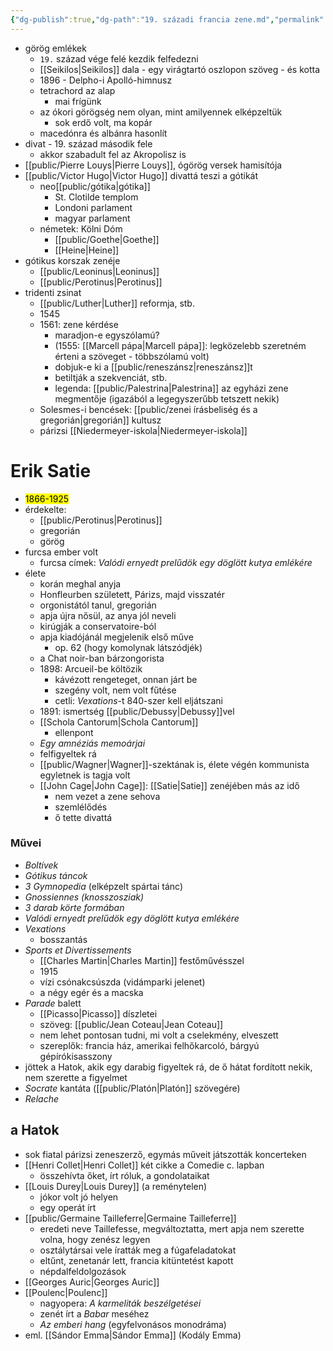 ```yaml
---
{"dg-publish":true,"dg-path":"19. századi francia zene.md","permalink":"/19-szazadi-francia-zene/"}
---
```


- görög emlékek
	- `19.` század vége felé kezdik felfedezni
	- [[Seikilos\|Seikilos]] dala - egy virágtartó oszlopon szöveg - és kotta
	- 1896 - Delpho-i Apolló-himnusz
	- tetrachord az alap
		- mai frígünk
	- az ókori görögség nem olyan, mint amilyennek elképzeltük
		- sok erdő volt, ma kopár
	- macedónra és albánra hasonlít
- divat - 19. század második fele
	- akkor szabadult fel az Akropolisz is
- [[public/Pierre Louys\|Pierre Louys]], ógörög versek hamisítója
- [[public/Victor Hugo\|Victor Hugo]] divattá teszi a gótikát
	- neo[[public/gótika\|gótika]]
		- St. Clotilde templom
		- Londoni parlament
		- magyar parlament
	- németek: Kölni Dóm
		- [[public/Goethe\|Goethe]]
		- [[Heine\|Heine]]
- gótikus korszak zenéje
	- [[public/Leoninus\|Leoninus]]
	- [[public/Perotinus\|Perotinus]]
- tridenti zsinat
	- [[public/Luther\|Luther]] reformja, stb.
	- 1545
	- 1561: zene kérdése
		- maradjon-e egyszólamú?
		- (1555: [[Marcell pápa\|Marcell pápa]]: legközelebb szeretném érteni a szöveget - többszólamú volt)
		- dobjuk-e ki a [[public/reneszánsz\|reneszánsz]]t
		- betiltják a szekvenciát, stb.
		- legenda: [[public/Palestrina\|Palestrina]] az egyházi zene megmentője (igazából a legegyszerűbb tetszett nekik)
	- Solesmes-i bencések: [[public/zenei írásbeliség és a gregorián\|gregorián]] kultusz
	- párizsi [[Niedermeyer-iskola\|Niedermeyer-iskola]]

# Erik Satie
- <mark>1866-1925</mark>
- érdekelte:
	- [[public/Perotinus\|Perotinus]]
	- gregorián
	- görög
- furcsa ember volt
	- furcsa címek: *Valódi ernyedt prelűdök egy döglött kutya emlékére*
- élete
	- korán meghal anyja
	- Honfleurben született, Párizs, majd visszatér
	- orgonistától tanul, gregorián
	- apja újra nősül, az anya jól neveli
	- kirúgják a conservatoire-ból
	- apja kiadójánál megjelenik első műve
		- op. 62 (hogy komolynak látszódjék)
	- a Chat noir-ban bárzongorista
	- 1898: Arcueil-be költözik
		- kávézott rengeteget, onnan járt be
		- szegény volt, nem volt fűtése
		- cetli: *Vexations*-t 840-szer kell eljátszani
	- 1891: ismertség [[public/Debussy\|Debussy]]vel
	- [[Schola Cantorum\|Schola Cantorum]]
		- ellenpont
	- *Egy amnéziás memoárjai*
	- felfigyeltek rá
	- [[public/Wagner\|Wagner]]-szektának is, élete végén kommunista egyletnek is tagja volt
	- [[John Cage\|John Cage]]: [[Satie\|Satie]] zenéjében más az idő
		- nem vezet a zene sehova
		- szemlélődés
		- ő tette divattá
### Művei
- *Boltívek*
- *Gótikus táncok*
- *3 Gymnopedia* (elképzelt spártai tánc)
- *Gnossiennes (knosszosziak)*
- *3 darab körte formában*
- *Valódi ernyedt prelűdök egy döglött kutya emlékére*
- *Vexations*
	- bosszantás
- *Sports et Divertissements*
	- [[Charles Martin\|Charles Martin]] festőművésszel
	- 1915
	- vízi csónakcsúszda (vidámparki jelenet)
	- a négy egér és a macska
- *Parade* balett
	- [[Picasso\|Picasso]] díszletei
	- szöveg: [[public/Jean Coteau\|Jean Coteau]]
	- nem lehet pontosan tudni, mi volt a cselekmény, elveszett
	- szereplők: francia ház, amerikai felhőkarcoló, bárgyú gépírókisasszony
- jöttek a Hatok, akik egy darabig figyeltek rá, de ő hátat fordított nekik, nem szerette a figyelmet
- *Socrate* kantáta ([[public/Platón\|Platón]] szövegére)
- *Relache*

## a Hatok
- sok fiatal párizsi zeneszerző, egymás műveit játszották koncerteken
- [[Henri Collet\|Henri Collet]] két cikke a Comedie c. lapban
	- összehívta őket, írt róluk, a gondolataikat
- [[Louis Durey\|Louis Durey]] (a reménytelen)
	- jókor volt jó helyen
	- egy operát írt
- [[public/Germaine Tailleferre\|Germaine Tailleferre]]
	- eredeti neve Taillefesse, megváltoztatta, mert apja nem szerette volna, hogy zenész legyen
	- osztálytársai vele íratták meg a fúgafeladatokat
	- eltűnt, zenetanár lett, francia kitüntetést kapott
	- népdalfeldolgozások
- [[Georges Auric\|Georges Auric]]
- [[Poulenc\|Poulenc]]
	- nagyopera: *A karmeliták beszélgetései*
	- zenét írt a *Babar* meséhez
	- *Az emberi hang* (egyfelvonásos monodráma)
- eml. [[Sándor Emma\|Sándor Emma]] (Kodály Emma)